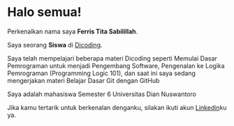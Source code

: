 # Halo semua! 

Perkenalkan nama saya **Ferris Tita Sabilillah**.<br>

Saya seorang **Siswa** di [Dicoding](https://www.dicoding.com/).<br>

Saya telah mempelajari beberapa materi Dicoding seperti Memulai Dasar Pemrograman untuk menjadi Pengembang Software, Pengenalan ke Logika Pemrograman (Programming Logic 101), dan saat ini saya sedang mengerjakan materi Belajar Dasar Git dengan GitHub<br>

Saya adalah mahasiswa Semester 6 Universitas Dian Nuswantoro <br>

Jika kamu tertarik untuk berkenalan denganku, silakan ikuti akun [Linkedin](https://www.linkedin.com/in/ferristitas/)ku ya.
